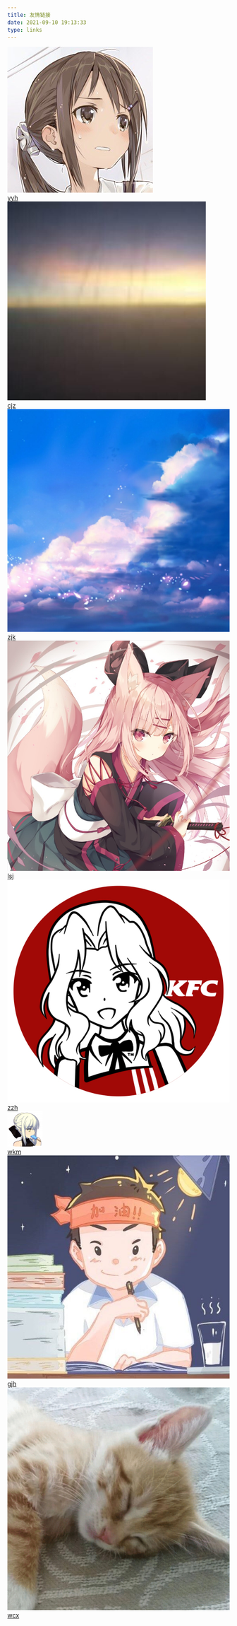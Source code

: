 ```yaml
---
title: 友情链接
date: 2021-09-10 19:13:33
type: links
---
```


<div class="firends-box">
<a href="https://yijan.co/" target="_blank">
<div class="firends-item">
<img src="yyh.png" />
<div class="right">
<div class="top">
    yyh
</div>
<div class="bottom">

</div>
</div>
</div>
</a>

<a href="https://www.cnblogs.com/Juanzhang/" target="_blank">
<div class="firends-item">
<img src="cjz.png" />
<div class="right">
<div class="top">
    cjz
</div>
<div class="bottom">
    
</div>
</div>
</div>
</a>

<a href="https://4182543731.github.io/" target="_blank">
<div class="firends-item">
<img src="zjk.png" />
<div class="right">
<div class="top">
    zjk
</div>
<div class="bottom">
    
</div>
</div>
</div>
</a>

<a href="https://0x131cc05.github.io/" target="_blank">
<div class="firends-item">
<img src="lsj.png" />
<div class="right">
<div class="top">
    lsj
</div>
<div class="bottom">
    
</div>
</div>
</div>
</a>

<a href="https://orzzh.icu/" target="_blank">
<div class="firends-item">
<img src="zzh.png" />
<div class="right">
<div class="top">
    zzh
</div>
<div class="bottom">
    
</div>
</div>
</div>
</a>

<a href="https://blog.blackwhitetony.com/links.html" target="_blank">
<div class="firends-item">
<img src="wkm.png" />
<div class="right">
<div class="top">
    wkm
</div>
<div class="bottom">
    
</div>
</div>
</div>
</a>

<a href="https://www.luogu.com.cn/blog/Talentkk/" target="_blank">
<div class="firends-item">
<img src="gjh.png" />
<div class="right">
<div class="top">
    gjh
</div>
<div class="bottom">
    
</div>
</div>
</div>
</a>

<a href="https://xxeray.gitlab.io/" target="_blank">
<div class="firends-item">
<img src="wcx.svg" />
<div class="right">
<div class="top">
    wcx
</div>
<div class="bottom">
    
</div>
</div>
</div>
</a>

</div>